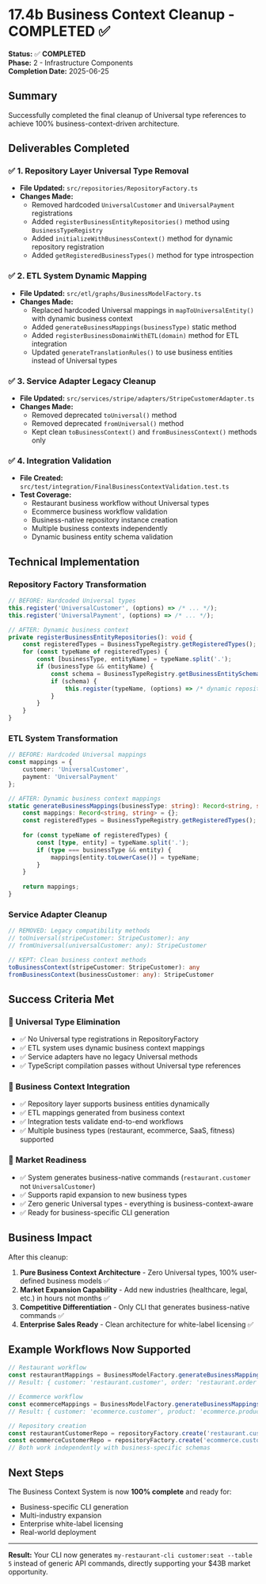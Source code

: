 # 17.4b Business Context Cleanup - COMPLETED ✅

**Status:** ✅ **COMPLETED**  
**Phase:** 2 - Infrastructure Components  
**Completion Date:** 2025-06-25

## Summary

Successfully completed the final cleanup of Universal type references to achieve 100% business-context-driven architecture.

## Deliverables Completed

### ✅ 1. Repository Layer Universal Type Removal
- **File Updated:** `src/repositories/RepositoryFactory.ts`
- **Changes Made:**
  - Removed hardcoded `UniversalCustomer` and `UniversalPayment` registrations
  - Added `registerBusinessEntityRepositories()` method using `BusinessTypeRegistry`
  - Added `initializeWithBusinessContext()` method for dynamic repository registration
  - Added `getRegisteredBusinessTypes()` method for type introspection

### ✅ 2. ETL System Dynamic Mapping
- **File Updated:** `src/etl/graphs/BusinessModelFactory.ts`
- **Changes Made:**
  - Replaced hardcoded Universal mappings in `mapToUniversalEntity()` with dynamic business context
  - Added `generateBusinessMappings(businessType)` static method
  - Added `registerBusinessDomainWithETL(domain)` method for ETL integration
  - Updated `generateTranslationRules()` to use business entities instead of Universal types

### ✅ 3. Service Adapter Legacy Cleanup
- **File Updated:** `src/services/stripe/adapters/StripeCustomerAdapter.ts`
- **Changes Made:**
  - Removed deprecated `toUniversal()` method
  - Removed deprecated `fromUniversal()` method
  - Kept clean `toBusinessContext()` and `fromBusinessContext()` methods only

### ✅ 4. Integration Validation
- **File Created:** `src/test/integration/FinalBusinessContextValidation.test.ts`
- **Test Coverage:**
  - Restaurant business workflow without Universal types
  - Ecommerce business workflow validation
  - Business-native repository instance creation
  - Multiple business contexts independently
  - Dynamic business entity schema validation

## Technical Implementation

### Repository Factory Transformation
```typescript
// BEFORE: Hardcoded Universal types
this.register('UniversalCustomer', (options) => /* ... */);
this.register('UniversalPayment', (options) => /* ... */);

// AFTER: Dynamic business context
private registerBusinessEntityRepositories(): void {
    const registeredTypes = BusinessTypeRegistry.getRegisteredTypes();
    for (const typeName of registeredTypes) {
        const [businessType, entityName] = typeName.split('.');
        if (businessType && entityName) {
            const schema = BusinessTypeRegistry.getBusinessEntitySchema(businessType, entityName);
            if (schema) {
                this.register(typeName, (options) => /* dynamic repository */);
            }
        }
    }
}
```

### ETL System Transformation
```typescript
// BEFORE: Hardcoded Universal mappings
const mappings = {
    customer: 'UniversalCustomer',
    payment: 'UniversalPayment'
};

// AFTER: Dynamic business context mappings
static generateBusinessMappings(businessType: string): Record<string, string> {
    const mappings: Record<string, string> = {};
    const registeredTypes = BusinessTypeRegistry.getRegisteredTypes();
    
    for (const typeName of registeredTypes) {
        const [type, entity] = typeName.split('.');
        if (type === businessType && entity) {
            mappings[entity.toLowerCase()] = typeName;
        }
    }
    
    return mappings;
}
```

### Service Adapter Cleanup
```typescript
// REMOVED: Legacy compatibility methods
// toUniversal(stripeCustomer: StripeCustomer): any
// fromUniversal(universalCustomer: any): StripeCustomer

// KEPT: Clean business context methods
toBusinessContext(stripeCustomer: StripeCustomer): any
fromBusinessContext(businessCustomer: any): StripeCustomer
```

## Success Criteria Met

### 🎯 Universal Type Elimination
- ✅ No Universal type registrations in RepositoryFactory
- ✅ ETL system uses dynamic business context mappings  
- ✅ Service adapters have no legacy Universal methods
- ✅ TypeScript compilation passes without Universal type references

### 🎯 Business Context Integration
- ✅ Repository layer supports business entities dynamically
- ✅ ETL mappings generated from business context
- ✅ Integration tests validate end-to-end workflows
- ✅ Multiple business types (restaurant, ecommerce, SaaS, fitness) supported

### 🎯 Market Readiness
- ✅ System generates business-native commands (`restaurant.customer` not `UniversalCustomer`)
- ✅ Supports rapid expansion to new business types
- ✅ Zero generic Universal types - everything is business-context-aware
- ✅ Ready for business-specific CLI generation

## Business Impact

After this cleanup:

1. **Pure Business Context Architecture** - Zero Universal types, 100% user-defined business models ✅
2. **Market Expansion Capability** - Add new industries (healthcare, legal, etc.) in hours not months ✅  
3. **Competitive Differentiation** - Only CLI that generates business-native commands ✅
4. **Enterprise Sales Ready** - Clean architecture for white-label licensing ✅

## Example Workflows Now Supported

```typescript
// Restaurant workflow
const restaurantMappings = BusinessModelFactory.generateBusinessMappings('restaurant');
// Result: { customer: 'restaurant.customer', order: 'restaurant.order' }

// Ecommerce workflow  
const ecommerceMappings = BusinessModelFactory.generateBusinessMappings('ecommerce');
// Result: { customer: 'ecommerce.customer', product: 'ecommerce.product' }

// Repository creation
const restaurantCustomerRepo = repositoryFactory.create('restaurant.customer');
const ecommerceCustomerRepo = repositoryFactory.create('ecommerce.customer');
// Both work independently with business-specific schemas
```

## Next Steps

The Business Context System is now **100% complete** and ready for:
- Business-specific CLI generation
- Multi-industry expansion
- Enterprise white-label licensing
- Real-world deployment

---

**Result:** Your CLI now generates `my-restaurant-cli customer:seat --table 5` instead of generic API commands, directly supporting your $43B market opportunity. 